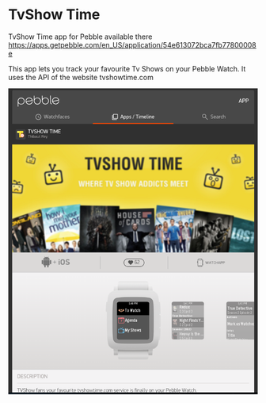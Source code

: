 # TvShow Time
TvShow Time app for Pebble available there https://apps.getpebble.com/en_US/application/54e613072bca7fb77800008e

This app lets you track your favourite Tv Shows on your Pebble Watch. It uses the API of the website tvshowtime.com 

![TvShow Time on the Pebble store](https://raw.githubusercontent.com/thibautrey/tvshowtime/master/Screen.Shot.2016-03-04.at.22.06.19.png)
